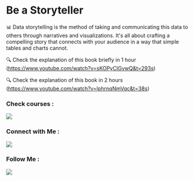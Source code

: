 # Be a Storyteller
📊 Data storytelling is the method of taking and communicating this data to others through narratives and visualizations. It's all about crafting a compelling story that connects with your audience in a way that simple tables and charts cannot.

🔍 Check the explanation of this book briefly in 1 hour (https://www.youtube.com/watch?v=sKOPyCIGvwQ&t=293s)

🔍 Check the explanation of this book in 2 hours (https://www.youtube.com/watch?v=lphrnqNmVqc&t=38s)

### Check courses :

<a href="https://www.udemy.com/user/omar-4320/" target="_blank"><img src="https://www.google.com/url?sa=i&url=https%3A%2F%2Fwww.logo.wine%2Flogo%2FUdemy&psig=AOvVaw2Fj__m5uj_NJSSvanM4Hm_&ust=1730705392335000&source=images&cd=vfe&opi=89978449&ved=0CBEQjRxqFwoTCJjz_JXSv4kDFQAAAAAdAAAAABAE"/></a>


### Connect with Me :

<a href="https://www.linkedin.com/in/omarmaher0" target="_blank"><img src="https://img.shields.io/badge/-Omar%20Maher-0077B5?style=for-the-badge&logo=Linkedin&logoColor=white"/></a>

### Follow Me :

<a href="https://www.youtube.com/@brefat" target="_blank"><img src="https://img.shields.io/badge/-Omar%20Maher-0077B5?style=for-the-badge&logo=youtube&logoColor=white"/></a>



